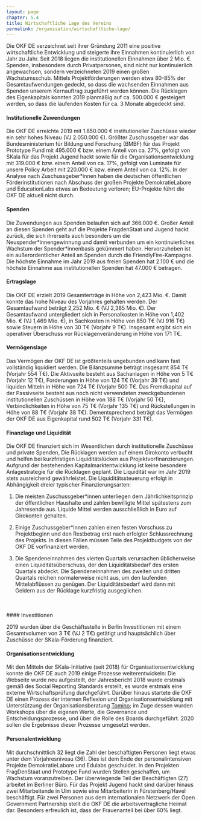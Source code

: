 ```yaml
---
layout: page
chapter: 5.4
title: Wirtschaftliche Lage des Vereins
permalink: /organisation/wirtschafltiche-lage/
---
```



Die OKF DE verzeichnet seit ihrer Gründung 2011 eine positive wirtschaftliche Entwicklung und steigerte ihre Einnahmen kontinuierlich von Jahr zu Jahr. Seit 2018 liegen die institutionellen Einnahmen über 2 Mio. €. Spenden, insbesondere durch Privatpersonen, sind nicht nur kontinuierlich angewachsen, sondern verzeichneten 2019 einen großen Wachstumsschub. Mittels Projektförderungen werden etwa 80-85% der Gesamtaufwendungen gedeckt, so dass die wachsenden Einnahmen aus Spenden unserem Kernauftrag zugeführt werden können. Die Rücklagen des Eigenkapitals konnten 2019 planmäßig auf ca. 500.000 € gesteigert werden, so dass die laufenden Kosten für ca. 3 Monate abgedeckt sind.

#### Institutionelle Zuwendungen

Die OKF DE erreichte 2019 mit  1.850.000 € institutioneller Zuschüsse wieder ein sehr hohes Niveau  (VJ 2.050.000 €). Größter Zuschussgeber war das Bundesministerium für Bildung und Forschung (BMBF) für das Projekt Prototype Fund mit 495.000 € bzw. einem Anteil von ca. 27%, gefolgt von SKala für das Projekt Jugend hackt sowie für die Organisationsentwicklung mit 319.000 € bzw. einem Anteil von ca. 17%, gefolgt von Luminate für unsere Policy Arbeit mit 220.000 € bzw. einem Anteil von ca. 12%. In der Analyse nach Zuschussgeber\*innen haben die deutschen öffentlichen Förderinstitutionen nach Abschuss der großen Projekte DemokratieLabore und EducationLabs etwas an Bedeutung verloren; EU-Projekte führt die OKF DE aktuell nicht durch.

#### Spenden

Die Zuwendungen aus Spenden belaufen sich auf 366.000 €. Großer Anteil an diesen Spenden geht auf die Projekte FragdenStaat und Jugend hackt zurück, die sich ihrerseits auch besonders um die Neuspender*innengewinnung und damit verbunden um ein kontinuierliches Wachstum der Spender\*innenbasis gekümmert haben. Hervorzuheben ist ein außerordentlicher Anteil an Spenden durch die FriendlyFire-Kampagne. Die höchste Einnahme im Jahr 2019 aus freien Spenden hat 2.100 € und die höchste Einnahme aus institutionellen Spenden hat 47.000 € betragen. 

#### Ertragslage

Die OKF DE erzielt 2019 Gesamterträge in Höhe von 2,423 Mio. €. Damit konnte das hohe Niveau des Vorjahres gehalten werden. Der Gesamtaufwand beträgt 2,252 Mio. € (VJ 2,385 Mio. €). Der Gesamtaufwand untergliedert sich in Personalkosten in Höhe von 1,402 Mio. € (VJ 1,469 Mio. €), in Sachkosten in Höhe von 850 T€ (VJ 916 T€) sowie Steuern in Höhe von 30 T€ (Vorjahr 9 T€). Insgesamt ergibt sich ein operativer Überschuss vor Rücklagenveränderung in Höhe von 171 T€. 

#### Vermögenslage

Das Vermögen der OKF DE ist größtenteils ungebunden und kann fast vollständig liquidiert werden. Die Bilanzsumme beträgt insgesamt 854 T€ (Vorjahr 554 T€). Die Aktivseite besteht aus Sachanlagen in Höhe von 5 T€ (Vorjahr 12 T€), Forderungen in Höhe von 124 T€ (Vorjahr 39 T€) und liquiden Mitteln in Höhe von 724 T€ (Vorjahr 500 T€. Das Fremdkapital auf der Passivseite besteht aus noch nicht verwendeten zweckgebundenen institutionellen Zuschüssen in Höhe von 188 T€ (Vorjahr 50 T€), Verbindlichkeiten in Höhe von 75 T€ (Vorjahr 135 T€) und Rückstellungen in Höhe von 88 T€ (Vorjahr 38 T€). Dementsprechend beträgt das Vermögen der OKF DE aus Eigenkapital rund 502 T€ (Vorjahr 331 T€).

#### Finanzlage und Liquidität

Die OKF DE finanziert sich im Wesentlichen durch institutionelle Zuschüsse und private Spenden, Die Rücklagen werden auf einem Girokonto verbucht und helfen bei kurzfristigen Liquiditätslücken aus Projektvorfinanzierungen. Aufgrund der bestehenden Kapitalmarktentwicklung ist keine besondere Anlagestrategie für die Rücklagen geplant. Die Liquidität war im Jahr 2019 stets ausreichend gewährleistet. Die Liquiditätssteuerung erfolgt in Abhängigkeit dreier typischer Finanzierungsarten:

1. Die meisten Zuschussgeber\*innen unterliegen dem Jährlichkeitsprinzip der öffentlichen Haushalte und zahlen bewilligte Mittel spätestens zum Jahresende aus. Liquide Mittel werden ausschließlich in Euro auf Girokonten gehalten.

2. Einige Zuschussgeber\*innen zahlen einen festen Vorschuss zu Projektbeginn und den Restbetrag erst nach erfolgter Schlussrechnung des Projekts. In diesen Fällen müssen Teile des Projektbudgets von der OKF DE vorfinanziert werden.

3. Die Spendeneinnahmen des vierten Quartals verursachen üblicherweise einen Liquiditätsüberschuss, der den Liquiditätsbedarf des ersten Quartals abdeckt. Die Spendeneinnahmen des zweiten und dritten Quartals reichen normalerweise nicht aus, um den laufenden Mittelabflüssen zu genügen. Der Liquiditätsbedarf wird dann mit Geldern aus der Rücklage kurzfristig ausgeglichen.
<br>
<br>
#### Investitionen

2019 wurden über die Geschäftsstelle in Berlin Investitionen mit einem Gesamtvolumen von 3 T€ (VJ 2 T€) getätigt und hauptsächlich über Zuschüsse der SKala-Förderung finanziert.

#### Organisationsentwicklung

Mit den Mitteln der SKala-Initiative (seit 2018) für Organisationsentwicklung konnte die OKF DE auch 2019 einige Prozesse weiterentwickeln: Die Webseite wurde neu aufgestellt, der Jahresbericht 2018 wurde erstmals gemäß des Social Reporting Standards erstellt, es wurde erstmals eine externe Wirtschaftsprüfung durchgeführt. Darüber hinaus startete die OKF DE einen Prozess der internen Reflexion und Organisationsentwicklung mit Unterstützung der Organisationsberatung [Tomino](http://tomino.de/); im Zuge dessen wurden Workshops über die eigenen Werte, die Governance und Entscheidungsprozesse, und über die Rolle des Boards durchgeführt. 2020 sollen die Ergebnisse dieser Prozesse umgesetzt werden. 

#### Personalentwicklung

Mit durchschnittlich 32 liegt die Zahl der beschäftigten Personen liegt etwas unter dem Vorjahresniveau (36). Dies ist dem Ende der personalintensiven Projekte DemokratieLabore und Edulabs geschuldet. In den Projekten FragDenStaat und Prototype Fund wurden Stellen geschaffen, um Wachstum voranzutreiben. Der überwiegende Teil der Beschäftigten (27) arbeitet im Berliner Büro. Für das Projekt Jugend hackt sind darüber hinaus zwei Mitarbeitende in Ulm sowie eine Mitarbeiterin in Fürstenberg/Havel beschäftigt. Für zwei Personen aus dem internationalen Netzwerk der Open Government Partnership stellt die OKF DE die arbeitsvertragliche Heimat dar. Besonders erfreulich ist, dass der Frauenanteil bei über 60% liegt. 
